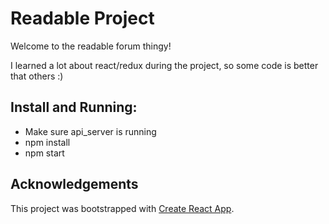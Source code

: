 # Readable Project

Welcome to the readable forum thingy!

I learned a lot about react/redux during the project, so some code is better
that others :)

## Install and Running:
- Make sure api_server is running
- npm install
- npm start

## Acknowledgements
This project was bootstrapped with [Create React App](https://github.com/facebookincubator/create-react-app).
